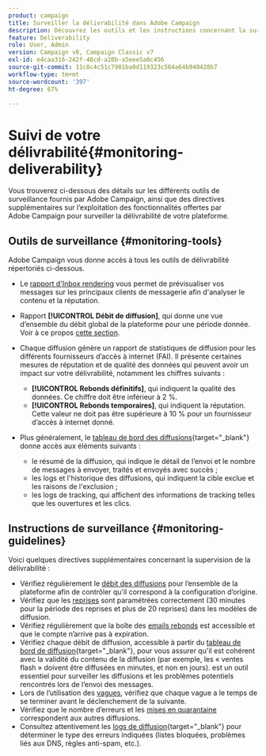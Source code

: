 ```yaml
---
product: campaign
title: Surveiller la délivrabilité dans Adobe Campaign
description: Découvrez les outils et les instructions concernant la surveillance de la délivrabilité dans Adobe Campaign.
feature: Deliverability
role: User, Admin
version: Campaign v8, Campaign Classic v7
exl-id: e4caa316-242f-46cd-a20b-a5eee5a0c456
source-git-commit: 11c8c4c51c7901ba0d119323c564a64b940428b7
workflow-type: tm+mt
source-wordcount: '397'
ht-degree: 67%

---
```


# Suivi de votre délivrabilité{#monitoring-deliverability}

Vous trouverez ci-dessous des détails sur les différents outils de surveillance fournis par Adobe Campaign, ainsi que des directives supplémentaires sur l’exploitation des fonctionnalités offertes par Adobe Campaign pour surveiller la délivrabilité de votre plateforme.

## Outils de surveillance {#monitoring-tools}

Adobe Campaign vous donne accès à tous les outils de délivrabilité répertoriés ci-dessous.

* Le [rapport d&#39;Inbox rendering](inbox-rendering.md) vous permet de prévisualiser vos messages sur les principaux clients de messagerie afin d&#39;analyser le contenu et la réputation.

* Rapport **[!UICONTROL Débit de diffusion]**, qui donne une vue d’ensemble du débit global de la plateforme pour une période donnée. Voir à ce propos [cette section](../reporting/global-reports.md#delivery-throughput).
* Chaque diffusion génère un rapport de statistiques de diffusion pour les différents fournisseurs d’accès à internet (FAI). Il présente certaines mesures de réputation et de qualité des données qui peuvent avoir un impact sur votre délivrabilité, notamment les chiffres suivants :
   * **[!UICONTROL Rebonds définitifs]**, qui indiquent la qualité des données. Ce chiffre doit être inférieur à 2 %.
   * **[!UICONTROL Rebonds temporaires]**, qui indiquent la réputation. Cette valeur ne doit pas être supérieure à 10 % pour un fournisseur d’accès à internet donné.

  <!--For more on this, see the [Delivery statistics](../reporting/global-reports.md#delivery-statistics) section.-->

* Plus généralement, le [tableau de bord des diffusions](https://experienceleague.adobe.com/docs/campaign-classic/using/sending-messages/monitoring-deliveries/delivery-dashboard.html?lang=fr#sending-messages){target="_blank"} donne accès aux éléments suivants :
   * le résumé de la diffusion, qui indique le détail de l’envoi et le nombre de messages à envoyer, traités et envoyés avec succès ;
   * les logs et l&#39;historique des diffusions, qui indiquent la cible exclue et les raisons de l&#39;exclusion ;
   * les logs de tracking, qui affichent des informations de tracking telles que les ouvertures et les clics.

## Instructions de surveillance {#monitoring-guidelines}

Voici quelques directives supplémentaires concernant la supervision de la délivrabilité :

* Vérifiez régulièrement le [débit des diffusions](../reporting/global-reports.md#delivery-throughput) pour l’ensemble de la plateforme afin de contrôler qu’il correspond à la configuration d’origine.
* Vérifiez que les [reprises](delivery-failures.md#retries) sont paramétrées correctement (30 minutes pour la période des reprises et plus de 20 reprises) dans les modèles de diffusion.
* Vérifiez régulièrement que la boîte des [emails rebonds](delivery-failures.md#bounce-mail-qualification) est accessible et que le compte n’arrive pas à expiration.
* Vérifiez chaque débit de diffusion, accessible à partir du [tableau de bord de diffusion](https://experienceleague.adobe.com/docs/campaign-classic/using/sending-messages/monitoring-deliveries/delivery-dashboard.html?lang=fr#sending-messages){target="_blank"}, pour vous assurer qu&#39;il est cohérent avec la validité du contenu de la diffusion (par exemple, les « ventes flash » doivent être diffusées en minutes, et non en jours). est un outil essentiel pour surveiller les diffusions et les problèmes potentiels rencontrés lors de l’envoi des messages.
* Lors de l’utilisation des [vagues](configure-and-send.md#sending-using-multiple-waves), vérifiez que chaque vague a le temps de se terminer avant le déclenchement de la suivante.
* Vérifiez que le nombre d’erreurs et les [mises en quarantaine](quarantines.md) correspondent aux autres diffusions.
* Consultez attentivement les [logs de diffusion](https://experienceleague.adobe.com/docs/campaign-classic/using/sending-messages/monitoring-deliveries/delivery-dashboard.html?lang=fr#delivery-logs-and-history){target="_blank"} pour déterminer le type des erreurs indiquées (listes bloquées, problèmes liés aux DNS, règles anti-spam, etc.).
